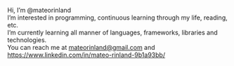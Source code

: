 Hi, I’m @mateorinland  
I’m interested in programming, continuous learning through my life, reading, etc.  
I’m currently learning all manner of languages, frameworks, libraries and technologies.  
You can reach me at mateorinland@gmail.com and https://www.linkedin.com/in/mateo-rinland-9b1a93bb/
